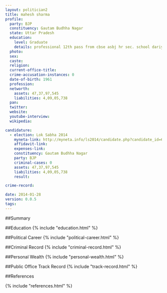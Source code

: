 ```yaml
---
layout: politician2
title: mahesh sharma
profile: 
  party: BJP
  constituency: Gautam Budhha Nagar
  state: Uttar Pradesh
  education: 
    level: Graduate
    details: professional 12th pass from cbse asbj hr sec. school dariyaganj delhi in 1975 science  from delhi university jakir hussian colllege delhi in 1978 mbbs from delhi university university college of science delhi in 1982
  photo: 
  sex: 
  caste: 
  religion: 
  current-office-title: 
  crime-accusation-instances: 0
  date-of-birth: 1961
  profession: 
  networth: 
    assets: 47,37,97,545
    liabilities: 4,09,05,738
  pan: 
  twitter: 
  website: 
  youtube-interview: 
  wikipedia: 

candidature: 
  - election: Lok Sabha 2014
    myneta-link: http://myneta.info/ls2014/candidate.php?candidate_id=60
    affidavit-link: 
    expenses-link: 
    constituency: Gautam Budhha Nagar 
    party: BJP
    criminal-cases: 0
    assets: 47,37,97,545
    liabilities: 4,09,05,738
    result:  

crime-record: 

date: 2014-01-28
version: 0.0.5
tags: 
---
```

##Summary


##Education
{% include "education.html" %}


##Political Career
{% include "political-career.html" %}


##Criminal Record
{% include "criminal-record.html" %}


##Personal Wealth
{% include "personal-wealth.html" %}


##Public Office Track Record
{% include "track-record.html" %}


##References


{% include "references.html" %}